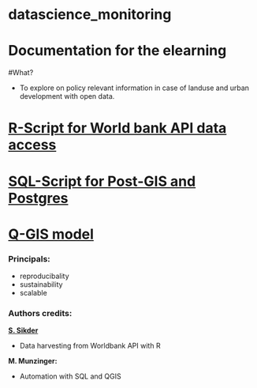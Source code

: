 # datascience_monitoring

# Documentation for the elearning

#What?

- To explore on policy relevant information in case of landuse and urban development with open data.


# [R-Script for World bank API data access](https://github.com/ssujit/datascience_monitoring/blob/main/scripts/R/wb_datadownload_api.Rmd)
# [SQL-Script for Post-GIS and Postgres](https://github.com/ssujit/datascience_monitoring/tree/main/scripts/SQL)
# [Q-GIS model](https://github.com/ssujit/datascience_monitoring/tree/main/QGIS_Modell)


### Principals:
- reproducibality
- sustainability
- scalable


### Authors credits:
[**S. Sikder**](https://www.ioer.de/ioer-im-ueberblick/beschaeftigte/sikder/)
- Data harvesting from Worldbank API with R

 **M. Munzinger:**
- Automation with SQL and QGIS
